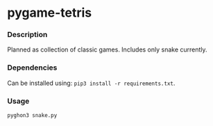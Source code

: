 # pygame-tetris
### Description
Planned as collection of classic games. Includes only snake currently.
### Dependencies
Can be installed using: `pip3 install -r requirements.txt`.
### Usage
`pyghon3 snake.py`
